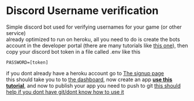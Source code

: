 # Discord Username verification
Simple discord bot used for verifying usernames for your game (or other service)  
already optimized to run on heroku, all you need to do is create the bots account in the developer portal (there are many tutorials like [this one](https://www.youtube.com/watch?v=b61kcgfOm_4)), then copy your discord bot token in a file called .env like this  
```env
PASSWORD=[token]
```
if you dont already have a heroku account go to [The signup page](https://signup.heroku.com/)  
this should take you to to [the dashboard](https://dashboard.heroku.com/), now create an app [**use this tutorial**](https://devcenter.heroku.com/articles/creating-apps), and now to publish your app you need to push to git [this should help if you dont have git/dont know how to use it](https://devcenter.heroku.com/articles/git)